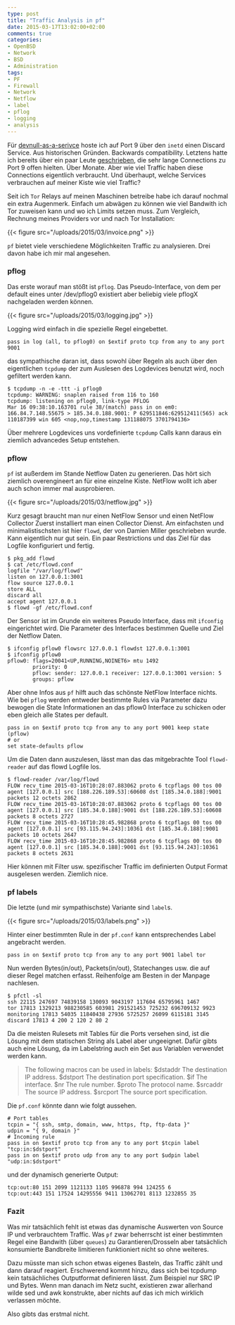 ```yaml
---
type: post
title: "Traffic Analysis in pf"
date: 2015-03-17T13:02:00+02:00
comments: true
categories:
- OpenBSD
- Network
- BSD
- Administration
tags:
- PF
- Firewall
- Network
- Netflow
- label
- pflog
- logging
- analysis
---
```


Für [devnull-as-a-serivce](http://devnull-as-a-service.com) hoste ich auf Port 9
über den `inetd` einen Discard Service. Aus historischen Gründen. Backwards
compatibility. Letztens hatte ich bereits über ein paar Leute
[geschrieben](/blog/2014/11/04/hartes-discard-protokoll/), die sehr lange
Connections zu Port 9 offen hielten. Über Monate. Aber wie viel Traffic haben
diese Connections eigentlich verbraucht. Und überhaupt, welche Services
verbrauchen auf meiner Kiste wie viel Traffic?

Seit ich `Tor` Relays auf meinen Maschinen betreibe habe ich darauf nochmal ein
extra Augenmerk. Einfach um abwägen zu können wie viel Bandwith ich Tor zuweisen
kann und wo ich Limits setzen muss. Zum Vergleich, Rechnung meines Providers vor
und nach Tor Installation:

{{< figure src="/uploads/2015/03/invoice.png" >}}

`pf` bietet viele verschiedene Möglichkeiten Traffic zu
analysieren. Drei davon habe ich mir mal angesehen.

### pflog

Das erste worauf man stößt ist `pflog`. Das Pseudo-Interface, von dem per
default eines unter /dev/pflog0 existiert aber beliebig viele pflogX nachgeladen
werden können.

{{< figure src="/uploads/2015/03/logging.jpg" >}}

Logging wird einfach in die spezielle Regel eingebettet.

```
pass in log (all, to pflog0) on $extif proto tcp from any to any port 9001
```

das sympathische daran ist, dass sowohl über Regeln als auch über den
eigentlichen `tcpdump` der zum Auslesen des Logdevices benutzt wird, noch
gefiltert werden kann.

```
$ tcpdump -n -e -ttt -i pflog0
tcpdump: WARNING: snaplen raised from 116 to 160
tcpdump: listening on pflog0, link-type PFLOG
Mar 16 09:38:10.163701 rule 38/(match) pass in on em0: 166.84.7.148.55675 > 185.34.0.188.9001: P 629511846:629512411(565) ack 110187399 win 605 <nop,nop,timestamp 131188075 3701794136>
```

Über mehrere Logdevices uns vordefinierte `tcpdump` Calls kann daraus ein
ziemlich advancedes Setup entstehen.

### pflow

`pf` ist außerdem im Stande Netflow Daten zu generieren. Das hört sich ziemlich
overengineert an für eine einzelne Kiste. NetFlow wollt ich aber auch schon
immer mal ausprobieren.

{{< figure src="/uploads/2015/03/netflow.jpg" >}}

Kurz gesagt braucht man nur einen NetFlow Sensor und einen NetFlow Collector
Zuerst installiert man einen Collector Dienst. Am einfachsten und
minimalistischsten ist hier `flowd`, der von Damien Miller geschrieben wurde.
Kann eigentlich nur gut sein. Ein paar Restrictions und das Ziel für das Logfile
konfiguriert und fertig.

```
$ pkg_add flowd
$ cat /etc/flowd.conf
logfile "/var/log/flowd"
listen on 127.0.0.1:3001
flow source 127.0.0.1
store ALL
discard all
accept agent 127.0.0.1
$ flowd -gf /etc/flowd.conf
```

Der Sensor ist im Grunde ein weiteres Pseudo Interface, dass mit `ifconfig`
eingerichtet wird. Die Parameter des Interfaces bestimmen Quelle und Ziel der
Netflow Daten.

```
$ ifconfig pflow0 flowsrc 127.0.0.1 flowdst 127.0.0.1:3001
$ ifconfig pflow0
pflow0: flags=20041<UP,RUNNING,NOINET6> mtu 1492
        priority: 0
        pflow: sender: 127.0.0.1 receiver: 127.0.0.1:3001 version: 5
        groups: pflow
```

Aber ohne Infos aus `pf` hilft auch das schönste NetFlow Interface nichts. Wie
bei `pflog` werden entweder bestimmte Rules via Parameter dazu bewogen die State
Informationen an das pflow0 Interface zu schicken oder eben gleich alle States
per default.

```
pass in on $extif proto tcp from any to any port 9001 keep state (pflow)
# or
set state-defaults pflow
```

Um die Daten dann auszulesen, lässt man das das mitgebrachte Tool `flowd-reader`
auf das flowd Logfile los.

```
$ flowd-reader /var/log/flowd
FLOW recv_time 2015-03-16T10:28:07.883062 proto 6 tcpflags 00 tos 00 agent [127.0.0.1] src [188.226.189.53]:60608 dst [185.34.0.188]:9001 packets 12 octets 2862
FLOW recv_time 2015-03-16T10:28:07.883062 proto 6 tcpflags 00 tos 00 agent [127.0.0.1] src [185.34.0.188]:9001 dst [188.226.189.53]:60608 packets 8 octets 2727
FLOW recv_time 2015-03-16T10:28:45.982868 proto 6 tcpflags 00 tos 00 agent [127.0.0.1] src [93.115.94.243]:10361 dst [185.34.0.188]:9001 packets 10 octets 2647
FLOW recv_time 2015-03-16T10:28:45.982868 proto 6 tcpflags 00 tos 00 agent [127.0.0.1] src [185.34.0.188]:9001 dst [93.115.94.243]:10361 packets 8 octets 2631
```

Hier können mit Filter usw. spezifischer Traffic im definierten Output Format
ausgelesen werden. Ziemlich nice.

### pf labels

Die letzte (und mir sympathischste) Variante sind `label`s.

{{< figure src="/uploads/2015/03/labels.png" >}}

Hinter einer bestimmten Rule in der `pf.conf` kann entsprechendes Label
angebracht werden.

```
pass in on $extif proto tcp from any to any port 9001 label tor
```

Nun werden Bytes(in/out), Packets(in/out), Statechanges usw. die auf dieser Regel
matchen erfasst. Reihenfolge am Besten in der Manpage nachlesen.

```
$ pfctl -sl
ssh 22115 247697 74839158 130093 9043197 117604 65795961 1467
tor 17813 1329213 988230585 603981 291521453 725232 696709132 9923
monitoring 17813 54035 11840438 27936 5725257 26099 6115181 3145
discard 17813 4 200 2 120 2 80 2
```

Da die meisten Rulesets mit Tables für die Ports versehen sind, ist die Lösung
mit dem statischen String als Label aber ungeeignet. Dafür gibts auch eine
Lösung, da im Labelstring auch ein Set aus Variablen verwendet werden kann.

> The following macros can be used in labels:
> $dstaddr     The destination IP address.
> $dstport     The destination port specification.
> $if          The interface.
> $nr          The rule number.
> $proto       The protocol name.
> $srcaddr     The source IP address.
> $srcport     The source port specification.

Die `pf.conf` könnte dann wie folgt aussehen.

```
# Port tables
tcpin = "{ ssh, smtp, domain, www, https, ftp, ftp-data }"
udpin = "{ 9, domain }"
# Incoming rule
pass in on $extif proto tcp from any to any port $tcpin label "tcp:in:$dstport"
pass in on $extif proto udp from any to any port $udpin label "udp:in:$dstport"
```

und der dynamisch generierte Output:

```
tcp:out:80 151 2099 1121133 1105 996878 994 124255 6
tcp:out:443 151 17524 14295556 9411 13062701 8113 1232855 35
```

### Fazit

Was mir tatsächlich fehlt ist etwas das dynamische Auswerten von Source IP und
verbrauchtem Traffic. Was `pf` zwar beherrscht ist einer bestimmten Regel eine
Bandwith (über `queues`) zu Garantieren/Drosseln aber tatsächlich konsumierte
Bandbreite limitieren funktioniert nicht so ohne weiteres.

Dazu müsste man sich schon etwas eigenes Basteln, das Traffic zählt und dann
darauf reagiert. Erschwerend kommt hinzu, dass sich bei tcpdump kein
tatsächliches Outputformat definieren lässt. Zum Beispiel nur SRC IP und Bytes.
Wenn man danach im Netz sucht, existieren zwar allerhand wilde sed und awk
konstrukte, aber nichts auf das ich mich wirklich verlassen möchte.

Also gibts das erstmal nicht.
